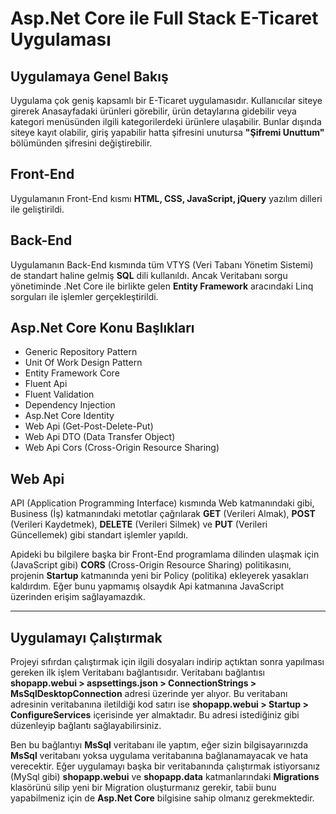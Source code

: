 # Asp.Net Core ile Full Stack E-Ticaret Uygulaması

## Uygulamaya Genel Bakış

Uygulama çok geniş kapsamlı bir E-Ticaret uygulamasıdır. Kullanıcılar siteye girerek Anasayfadaki ürünleri görebilir, ürün detaylarına gidebilir veya kategori menüsünden ilgili kategorilerdeki ürünlere ulaşabilir. Bunlar dışında siteye kayıt olabilir, giriş yapabilir hatta şifresini unutursa **"Şifremi Unuttum"** bölümünden şifresini değiştirebilir.



## Front-End

Uygulamanın Front-End kısmı **HTML, CSS, JavaScript, jQuery** yazılım dilleri ile geliştirildi.

## Back-End

Uygulamanın Back-End kısmında tüm VTYS (Veri Tabanı Yönetim Sistemi) de standart haline gelmiş **SQL** dili kullanıldı. Ancak Veritabanı sorgu
yönetiminde .Net Core ile birlikte gelen **Entity Framework** aracındaki Linq sorguları ile işlemler gerçekleştirildi.

## Asp.Net Core Konu Başlıkları

* Generic Repository Pattern
* Unit Of Work Design Pattern
* Entity Framework Core
* Fluent Api
* Fluent Validation
* Dependency Injection
* Asp.Net Core Identity
* Web Api (Get-Post-Delete-Put)
* Web Api DTO (Data Transfer Object)
* Web Api Cors (Cross-Origin Resource Sharing)

## Web Api

API (Application Programming Interface) kısmında Web katmanındaki gibi, Business (İş) katmanındaki metotlar çağrılarak **GET** (Verileri Almak), **POST** (Verileri Kaydetmek), **DELETE** (Verileri Silmek) ve **PUT** (Verileri Güncellemek) gibi standart işlemler yapıldı.

Apideki bu bilgilere başka bir Front-End programlama dilinden ulaşmak için (JavaScript gibi) **CORS** (Cross-Origin Resource Sharing) politikasını, projenin **Startup** katmanında yeni bir Policy (politika) ekleyerek yasakları kaldırdım. Eğer bunu yapmamış olsaydık Api katmanına JavaScript üzerinden erişim sağlayamazdık.

---

## Uygulamayı Çalıştırmak

Projeyi sıfırdan çalıştırmak için ilgili dosyaları indirip açtıktan sonra yapılması gereken ilk işlem Veritabanı bağlantısıdır. Veritabanı bağlantısı **shopapp.webui > aspsettings.json > ConnectionStrings > MsSqlDesktopConnection** adresi üzerinde yer alıyor. Bu veritabanı adresinin veritabanına iletildiği kod satırı ise **shopapp.webui > Startup > ConfigureServices** içerisinde yer almaktadır. Bu adresi istediğiniz gibi düzenleyip bağlantı sağlayabilirsiniz.

Ben bu bağlantıyı **MsSql** veritabanı ile yaptım, eğer sizin bilgisayarınızda **MsSql**  veritabanı yoksa uygulama veritabanına bağlanamayacak ve hata verecektir. Eğer uygulamayı başka bir veritabanında çalıştırmak istiyorsanız (MySql gibi) **shopapp.webui** ve **shopapp.data** katmanlarındaki **Migrations** klasörünü silip yeni bir Migration oluşturmanız gerekir, tabii bunu yapabilmeniz için de **Asp.Net Core** bilgisine sahip olmanız gerekmektedir.

